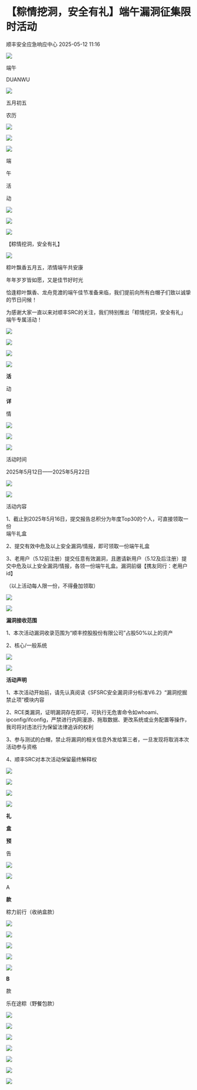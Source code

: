 #  【粽情挖洞，安全有礼】端午漏洞征集限时活动   
 顺丰安全应急响应中心   2025-05-12 11:16  
  
![](https://mmbiz.qpic.cn/sz_mmbiz_png/F1hicdGu6x0efSCHb58XH7Z6Q5rM5wcMhJH3a8P5cp8qUAXbbIVX9msxJWibIxrlpxSAnBDtBdy7XCFsnf1mbfCg/640?wx_fmt=png "")  
  
端午  
  
DUANWU  
  
![](https://mmbiz.qpic.cn/sz_mmbiz_png/cR6XdTvaicVFaianBIsbYicpelAiaUCof0tNnjB9Q1CWViaoyrRADb9m50J1vbGO6hRTsteLyq8mYreK4xdXrO3AbNw/640?wx_fmt=png "")  
  
  
  
五月初五  
  
农历  
  
![](https://mmbiz.qpic.cn/sz_mmbiz_png/cR6XdTvaicVFaianBIsbYicpelAiaUCof0tNkus00eqXBFia80KICia5cEWU6dPSw5ejG95EkvicsFzZ0rLj2w5iauxtNw/640?wx_fmt=png "")  
  
  
![](https://mmecoa.qpic.cn/sz_mmecoa_png/lFvlDT8q7PsUFxBia6hDo3XSN72Vz6zu7wty6sHdjVmLXZAWUibRl03A9RYPLnqn3SESbrCCmT9oOyj3rovoibNnA/640?wx_fmt=png "")  
  
![](https://mmbiz.qpic.cn/mmbiz_png/vPBQDzqTscB82swic2c8DBqBlMFMScHpibN1A5utrYfWgLibwasO2iaNmU5dSpdp1XqFCM52AQLJDPYZZ0ejibJZEcw/640?wx_fmt=png "")  
  
端  
  
午  
  
活  
  
动  
  
![](https://mmbiz.qpic.cn/mmbiz_png/vPBQDzqTscB82swic2c8DBqBlMFMScHpibN1A5utrYfWgLibwasO2iaNmU5dSpdp1XqFCM52AQLJDPYZZ0ejibJZEcw/640?wx_fmt=png "")  
  
  
![](https://mmecoa.qpic.cn/sz_mmecoa_png/zmsCwLQ5gcL9ZpkNLemOOicVOWgPeUd9LEh69tOQ5e58Z9rATKBvx19xL0WbCicCmDBAsv68jgDOMUahsticOktYQ/640?wx_fmt=png "")  
  
![](https://mmbiz.qpic.cn/mmbiz_png/vPBQDzqTscB82swic2c8DBqBlMFMScHpibN1A5utrYfWgLibwasO2iaNmU5dSpdp1XqFCM52AQLJDPYZZ0ejibJZEcw/640?wx_fmt=png "")  
  
【粽情挖洞，安全有礼】  
  
![](https://mmbiz.qpic.cn/mmbiz_png/vPBQDzqTscB82swic2c8DBqBlMFMScHpibN1A5utrYfWgLibwasO2iaNmU5dSpdp1XqFCM52AQLJDPYZZ0ejibJZEcw/640?wx_fmt=png "")  
  
  
粽叶飘香五月五，浓情端午共安康  
  
年年岁岁皆如愿，又是佳节好时光  
  
  
恰逢粽叶飘香、龙舟竞渡的端午佳节准备来临，我们提前向所有白帽子们致以诚挚的节日问候！  
  
  
为感谢大家一直以来对顺丰SRC的关注，我们特别推出「粽情挖洞，安全有礼」端午专属活动！  
  
  
  
  
  
  
![](https://mmecoa.qpic.cn/sz_mmecoa_png/zmsCwLQ5gcL9ZpkNLemOOicVOWgPeUd9LOh2P2iaiaic8nab9DeWucC0j6eTNqFW0TTrn5ibvDm5AWcvTK9uShyibnOg/640?wx_fmt=png "")  
  
![](https://mmecoa.qpic.cn/sz_mmecoa_png/zmsCwLQ5gcL9ZpkNLemOOicVOWgPeUd9LEh69tOQ5e58Z9rATKBvx19xL0WbCicCmDBAsv68jgDOMUahsticOktYQ/640?wx_fmt=png "")  
  
![](https://mmecoa.qpic.cn/sz_mmecoa_png/lFvlDT8q7PsUFxBia6hDo3XSN72Vz6zu7wty6sHdjVmLXZAWUibRl03A9RYPLnqn3SESbrCCmT9oOyj3rovoibNnA/640?wx_fmt=png "")  
  
![](https://mmbiz.qpic.cn/mmbiz_png/vPBQDzqTscB82swic2c8DBqBlMFMScHpibN1A5utrYfWgLibwasO2iaNmU5dSpdp1XqFCM52AQLJDPYZZ0ejibJZEcw/640?wx_fmt=png "")  
  
**活**  
  
动  
  
**详**  
  
情  
  
![](https://mmbiz.qpic.cn/mmbiz_png/vPBQDzqTscB82swic2c8DBqBlMFMScHpibN1A5utrYfWgLibwasO2iaNmU5dSpdp1XqFCM52AQLJDPYZZ0ejibJZEcw/640?wx_fmt=png "")  
  
  
![](https://mmecoa.qpic.cn/sz_mmecoa_png/zmsCwLQ5gcL9ZpkNLemOOicVOWgPeUd9LYibjmDfBseVBD4Hb7tchcQJogHBjria8sQrxnWhCuqKrfPstGEP29ksw/640?wx_fmt=png "")  
  
  
  
  
  
  
  
  
  
  
![](https://mmbiz.qpic.cn/mmbiz_png/WRDhOx3ggI6hdKHjp2heSVVKuojM1hTqdDRaajvzIAxelkPOOUqPhfe2uEzNNWjCM6d2IbscMLTIibr7LXHZ6kw/640?wx_fmt=png "")  
  
活动时间  
  
  
2025年5月12日——2025年5月22日  
  
![](https://mmecoa.qpic.cn/sz_mmecoa_png/zmsCwLQ5gcL9ZpkNLemOOicVOWgPeUd9LEh69tOQ5e58Z9rATKBvx19xL0WbCicCmDBAsv68jgDOMUahsticOktYQ/640?wx_fmt=png "")  
  
  
  
![](https://mmbiz.qpic.cn/mmbiz_png/WRDhOx3ggI6hdKHjp2heSVVKuojM1hTqdDRaajvzIAxelkPOOUqPhfe2uEzNNWjCM6d2IbscMLTIibr7LXHZ6kw/640?wx_fmt=png "")  
  
活动内容  
  
  
1、截止到2025年5月16日，提交报告总积分为年度Top30的个人，可直接领取一份  
端午礼盒  
  
  
2、提交有效中危及以上安全漏洞/情报，即可领取一份端午礼盒  
  
  
3、老用户（5.12前注册）提交任意有效漏洞，且邀请新用户（5.12及后注册）提交中危及以上安全漏洞/情报，各领一份端午礼盒。漏洞前缀【携友同行：老用户id】  
  
  
（以上活动每人限一份，不得叠加领取）  
  
![](https://mmecoa.qpic.cn/sz_mmecoa_png/zmsCwLQ5gcL9ZpkNLemOOicVOWgPeUd9LEh69tOQ5e58Z9rATKBvx19xL0WbCicCmDBAsv68jgDOMUahsticOktYQ/640?wx_fmt=png "")  
  
  
  
![](https://mmbiz.qpic.cn/mmbiz_png/WRDhOx3ggI6hdKHjp2heSVVKuojM1hTqdDRaajvzIAxelkPOOUqPhfe2uEzNNWjCM6d2IbscMLTIibr7LXHZ6kw/640?wx_fmt=png "")  
  
**漏洞接收范围**  
  
  
1、本次活动漏洞收录范围为“顺丰控股股份有限公司”占股50%以上的资产  
  
2、核心/一般系统  
  
![](https://mmecoa.qpic.cn/sz_mmecoa_png/zmsCwLQ5gcL9ZpkNLemOOicVOWgPeUd9LEh69tOQ5e58Z9rATKBvx19xL0WbCicCmDBAsv68jgDOMUahsticOktYQ/640?wx_fmt=png "")  
  
  
  
![](https://mmbiz.qpic.cn/mmbiz_png/WRDhOx3ggI6hdKHjp2heSVVKuojM1hTqdDRaajvzIAxelkPOOUqPhfe2uEzNNWjCM6d2IbscMLTIibr7LXHZ6kw/640?wx_fmt=png "")  
  
**活动声明**  
  
  
1、本次活动开始前，请先认真阅读《SFSRC安全漏洞评分标准V6.2》“漏洞挖掘禁止项”模块内容  
  
2、RCE类漏洞，证明漏洞存在即可，可执行无危害命令如whoami、ipconfig/ifconfig，严禁进行内网漫游、拖取数据、更改系统或业务配置等操作，我司将对违法行为保留法律追诉的权利  
  
3、参与测试的白帽，禁止将漏洞的相关信息外发给第三者，一旦发现将取消本次活动参与资格  
  
4、顺丰SRC对本次活动保留最终解释权  
  
  
  
  
  
![](https://mmecoa.qpic.cn/sz_mmecoa_png/zmsCwLQ5gcL9ZpkNLemOOicVOWgPeUd9LOh2P2iaiaic8nab9DeWucC0j6eTNqFW0TTrn5ibvDm5AWcvTK9uShyibnOg/640?wx_fmt=png "")  
  
![](https://mmecoa.qpic.cn/sz_mmecoa_png/zmsCwLQ5gcL9ZpkNLemOOicVOWgPeUd9LEh69tOQ5e58Z9rATKBvx19xL0WbCicCmDBAsv68jgDOMUahsticOktYQ/640?wx_fmt=png "")  
  
  
![](https://mmecoa.qpic.cn/sz_mmecoa_png/lFvlDT8q7PsUFxBia6hDo3XSN72Vz6zu7wty6sHdjVmLXZAWUibRl03A9RYPLnqn3SESbrCCmT9oOyj3rovoibNnA/640?wx_fmt=png "")  
  
![](https://mmbiz.qpic.cn/mmbiz_png/vPBQDzqTscB82swic2c8DBqBlMFMScHpibN1A5utrYfWgLibwasO2iaNmU5dSpdp1XqFCM52AQLJDPYZZ0ejibJZEcw/640?wx_fmt=png "")  
  
**礼**  
  
**盒**  
  
**预**  
  
告  
  
![](https://mmbiz.qpic.cn/mmbiz_png/vPBQDzqTscB82swic2c8DBqBlMFMScHpibN1A5utrYfWgLibwasO2iaNmU5dSpdp1XqFCM52AQLJDPYZZ0ejibJZEcw/640?wx_fmt=png "")  
  
  
![](https://mmecoa.qpic.cn/sz_mmecoa_png/zmsCwLQ5gcL9ZpkNLemOOicVOWgPeUd9LOh2P2iaiaic8nab9DeWucC0j6eTNqFW0TTrn5ibvDm5AWcvTK9uShyibnOg/640?wx_fmt=png "")  
  
A  
  
  
**款**  
  
  
粽力前行（收纳盒款）  
  
![](https://mmbiz.qpic.cn/mmbiz_png/06tvL6Oj3eaicvNFA4bHgOcjRdTQTHsC3icerXr1Z7icfhaGIvicEMzdfYGQLnj5x9byckibibaGNfaibg2glHvOVLzaw/640?wx_fmt=png "")  
  
![](https://mmbiz.qpic.cn/mmbiz_png/06tvL6Oj3eaicvNFA4bHgOcjRdTQTHsC30YTxp0foJjm4ST8ibBQpfOFxLmRD54ESpFWOibzyRNicl2ere3wKo1fAw/640?wx_fmt=png "")  
  
![](https://mmbiz.qpic.cn/mmbiz_png/06tvL6Oj3eaicvNFA4bHgOcjRdTQTHsC3sDfAJQblbYoVtv4Uv5nWTvLBmsoe5qXDSHEwcgZMdqboRwBR5bej9g/640?wx_fmt=png "")  
  
![](https://mmbiz.qpic.cn/mmbiz_png/06tvL6Oj3eaicvNFA4bHgOcjRdTQTHsC3sgrl2EAXOqtgCcqy1TW7kGd5sebFDM3AcbLQ7oHEhgtthTrCjGUD1Q/640?wx_fmt=png "")  
  
  
![](https://mmecoa.qpic.cn/sz_mmecoa_png/zmsCwLQ5gcL9ZpkNLemOOicVOWgPeUd9LOh2P2iaiaic8nab9DeWucC0j6eTNqFW0TTrn5ibvDm5AWcvTK9uShyibnOg/640?wx_fmt=png "")  
  
**B**  
  
  
款  
  
  
乐在途粽（野餐包款）  
  
![](https://mmbiz.qpic.cn/mmbiz_png/06tvL6Oj3eaicvNFA4bHgOcjRdTQTHsC3BIdb2axQtZ03b3QCoKicxa1OYIuh5ckibVvckHLpKekkmmtSmAUFeJeA/640?wx_fmt=png "")  
  
![](https://mmbiz.qpic.cn/mmbiz_jpg/06tvL6Oj3eaicvNFA4bHgOcjRdTQTHsC3yibSkPYUfOPzeG85FIpaH8fzguibRjH2TWdqNgy5KqXS6pYVibnxyAJPg/640?wx_fmt=jpeg "")  
  
![](https://mmbiz.qpic.cn/mmbiz_jpg/06tvL6Oj3eaicvNFA4bHgOcjRdTQTHsC3zicm8A9LzAH5Anibt2XKIicKzBdgYw4w9RzTwh86dNiaRU34IGDcXCFXDg/640?wx_fmt=jpeg "")  
  
![](https://mmbiz.qpic.cn/mmbiz_jpg/06tvL6Oj3eaicvNFA4bHgOcjRdTQTHsC3lrVgQpBpRLwH2MwQcvgp6P6836ibxK0ucHbM9SPIxN1MwciazXvIW5lw/640?wx_fmt=jpeg "")  
  
  
  
  
  
![](https://mmecoa.qpic.cn/sz_mmecoa_png/zmsCwLQ5gcL9ZpkNLemOOicVOWgPeUd9LOh2P2iaiaic8nab9DeWucC0j6eTNqFW0TTrn5ibvDm5AWcvTK9uShyibnOg/640?wx_fmt=png "")  
  
![](https://mmecoa.qpic.cn/sz_mmecoa_png/zmsCwLQ5gcL9ZpkNLemOOicVOWgPeUd9LEh69tOQ5e58Z9rATKBvx19xL0WbCicCmDBAsv68jgDOMUahsticOktYQ/640?wx_fmt=png "")  
  
![](https://mmecoa.qpic.cn/sz_mmecoa_png/lFvlDT8q7PsUFxBia6hDo3XSN72Vz6zu7wty6sHdjVmLXZAWUibRl03A9RYPLnqn3SESbrCCmT9oOyj3rovoibNnA/640?wx_fmt=png "")  
  
  
  
  
